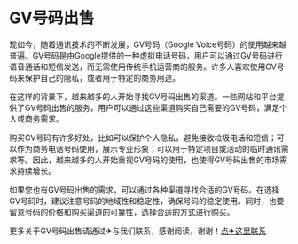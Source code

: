 # GV号码出售

现如今，随着通讯技术的不断发展，GV号码（Google Voice号码）的使用越来越普遍。GV号码是由Google提供的一种虚拟电话号码，用户可以通过GV号码进行语音通话和短信发送，而无需使用传统手机运营商的服务。许多人喜欢使用GV号码来保护自己的隐私，或者用于特定的商务用途。

在这样的背景下，越来越多的人开始寻找GV号码出售的渠道。一些网站和平台提供了GV号码出售的服务，用户可以通过这些渠道购买自己需要的GV号码，满足个人或商务需求。

购买GV号码有许多好处，比如可以保护个人隐私，避免接收垃圾电话和短信；可以作为商务电话号码使用，展示专业形象；可以用于特定项目或活动的临时通讯需求等。因此，越来越多的人开始重视GV号码的使用，也使得GV号码出售的市场需求持续增长。

如果您也有GV号码出售的需求，可以通过各种渠道寻找合适的GV号码。在选择GV号码时，建议注意号码的地域性和稳定性，确保号码的稳定使用。同时，也要留意号码的价格和购买渠道的可靠性，选择合适的方式进行购买。

更多关于GV号码出售请通过✈与我们联系，感谢阅读，谢谢！[点✈这里联系](https://t.me/lm999bot)